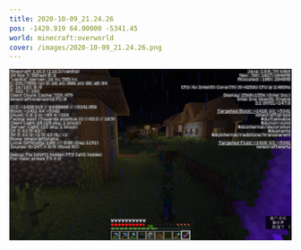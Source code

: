 ```yaml
---
title: 2020-10-09_21.24.26
pos: -1420.919 64.00000 -5341.45
world: minecraft:overworld
cover: /images/2020-10-09_21.24.26.png
---
```


![](/images/2020-10-09_21.24.26.png)
